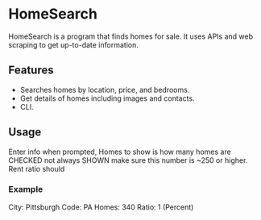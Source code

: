 # HomeSearch

HomeSearch is a program that finds homes for sale. It uses APIs and web scraping to get up-to-date information.

## Features

* Searches homes by location, price, and bedrooms.
* Get details of homes including images and contacts.
* CLI.

## Usage

Enter info when prompted, Homes to show is how many homes are CHECKED not always SHOWN make sure this number is ~250 or higher. Rent ratio should

### Example
City: Pittsburgh
Code: PA
Homes: 340
Ratio: 1 (Percent)

